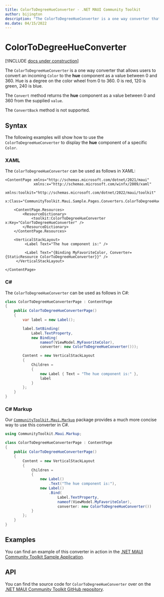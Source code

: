 ```yaml
---
title: ColorToDegreeHueConverter - .NET MAUI Community Toolkit
author: bijington
description: "The ColorToDegreeHueConverter is a one way converter that allows users to convert an incoming Color to the hue component as a value between 0 and 360."
ms.date: 04/15/2022
---
```


# ColorToDegreeHueConverter

[!INCLUDE [docs under construction](../includes/preview-note.md)]

The `ColorToDegreeHueConverter` is a one way converter that allows users to convert an incoming `Color` to the **hue** component as a value between 0 and 360. Hue is a degree on the color wheel from 0 to 360. 0 is red, 120 is green, 240 is blue.

The `Convert` method returns the **hue** component as a value between 0 and 360 from the supplied `value`.

The `ConvertBack` method is not supported.

## Syntax

The following examples will show how to use the `ColorToDegreeHueConverter` to display the **hue** component of a specific `Color`.

### XAML

The `ColorToDegreeHueConverter` can be used as follows in XAML:

```xaml
<ContentPage xmlns="http://schemas.microsoft.com/dotnet/2021/maui"
             xmlns:x="http://schemas.microsoft.com/winfx/2009/xaml"
             xmlns:toolkit="http://schemas.microsoft.com/dotnet/2022/maui/toolkit"
             x:Class="CommunityToolkit.Maui.Sample.Pages.Converters.ColorToDegreeHueConverterPage">

    <ContentPage.Resources>
        <ResourceDictionary>
            <toolkit:ColorToDegreeHueConverter x:Key="ColorToDegreeHueConverter" />
        </ResourceDictionary>
    </ContentPage.Resources>

    <VerticalStackLayout>
         <Label Text="The hue component is:" />

         <Label Text="{Binding MyFavoriteColor, Converter={StaticResource ColorToDegreeHueConverter}}" />
     </VerticalStackLayout>

</ContentPage>
```

### C#

The `ColorToDegreeHueConverter` can be used as follows in C#:

```csharp
class ColorToDegreeHueConverterPage : ContentPage
{
    public ColorToDegreeHueConverterPage()
    {
        var label = new Label();

 		label.SetBinding(
 			Label.TextProperty,
 			new Binding(
 				nameof(ViewModel.MyFavoriteColor),
 				converter: new ColorToDegreeHueConverter()));

 		Content = new VerticalStackLayout
 		{
 			Children =
 			{
 				new Label { Text = "The hue component is:" },
 				label
 			}
 		};
    }
}
```

### C# Markup

Our [`CommunityToolkit.Maui.Markup`](../markup/markup.md) package provides a much more concise way to use this converter in C#.

```csharp
using CommunityToolkit.Maui.Markup;

class ColorToDegreeHueConverterPage : ContentPage
{
    public ColorToDegreeHueConverterPage()
    {
        Content = new VerticalStackLayout
 		{
 			Children =
 			{
 				new Label()
 					.Text("The hue component is:"),
 				new Label()
 					.Bind(
 						Label.TextProperty,
 						nameof(ViewModel.MyFavoriteColor),
 						converter: new ColorToDegreeHueConverter())
 			}
 		};
    }
}
```

## Examples

You can find an example of this converter in action in the [.NET MAUI Community Toolkit Sample Application](https://github.com/CommunityToolkit/Maui/blob/main/samples/CommunityToolkit.Maui.Sample/Pages/Converters/ColorsConverterPage.xaml).

## API

You can find the source code for `ColorToDegreeHueConverter` over on the [.NET MAUI Community Toolkit GitHub repository](https://github.com/CommunityToolkit/Maui/blob/main/src/CommunityToolkit.Maui/Converters/ColorToComponentConverter.shared.cs).
